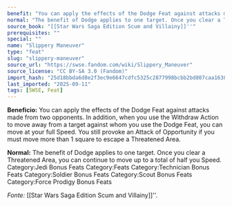 ```yaml
---
benefit: "You can apply the effects of the Dodge Feat against attacks made from two opponents. In addition, when you use the Withdraw Action to move away from a target against whom you use the Dodge Feat, you can move at your full Speed. You still provoke an Attack of Opportunity if you must move more than 1 square to escape a Threatened Area."
normal: "The benefit of Dodge applies to one target. Once you clear a Threatened Area, you can continue to move up to a total of half you Speed. Category:Jedi Bonus Feats Category:Feats Category:Technician Bonus Feats Category:Soldier Bonus Feats Category:Scout Bonus Feats Category:Force Prodigy Bonus Feats"
source_book: "[[Star Wars Saga Edition Scum and Villainy]]''"
prerequisites: ""
special: ""
name: "Slippery Maneuver"
type: "feat"
slug: "slippery-maneuver"
source_url: "https://swse.fandom.com/wiki/Slippery_Maneuver"
source_license: "CC BY-SA 3.0 (Fandom)"
import_hash: "25d18bbda6d8e2f3ec9e6647cdfc5325c2877998bcbb2bd807caa1638c58c516"
last_imported: "2025-09-11"
tags: [SWSE, Feat]
---
```

**Beneficio:** You can apply the effects of the Dodge Feat against attacks made from two opponents. In addition, when you use the Withdraw Action to move away from a target against whom you use the Dodge Feat, you can move at your full Speed. You still provoke an Attack of Opportunity if you must move more than 1 square to escape a Threatened Area.

**Normal:** The benefit of Dodge applies to one target. Once you clear a Threatened Area, you can continue to move up to a total of half you Speed. Category:Jedi Bonus Feats Category:Feats Category:Technician Bonus Feats Category:Soldier Bonus Feats Category:Scout Bonus Feats Category:Force Prodigy Bonus Feats

*Fonte:* [[Star Wars Saga Edition Scum and Villainy]]''.